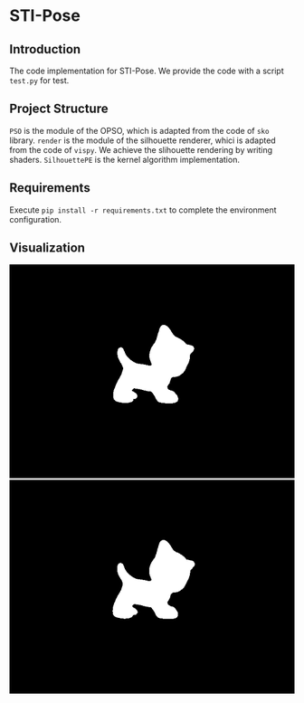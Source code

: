 # STI-Pose
## Introduction
  The code implementation for STI-Pose.
  We provide the code with a script `test.py` for test.
## Project Structure
  `PSO` is the module of the OPSO, which is adapted from the code of `sko` library.
  `render` is the module of the silhouette renderer, whici is adapted from the code of `vispy`. We achieve the slihouette rendering by writing shaders.
  `SilhouettePE` is the kernel algorithm implementation.
## Requirements
  Execute `pip install -r requirements.txt` to complete the environment configuration.
## Visualization
  ![](ref_silhouette.png)
  ![](result_silhouette.png)
  
